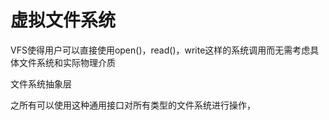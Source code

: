 # 虚拟文件系统

VFS使得用户可以直接使用open\(\)，read\(\)，write这样的系统调用而无需考虑具体文件系统和实际物理介质

文件系统抽象层

之所有可以使用这种通用接口对所有类型的文件系统进行操作，



